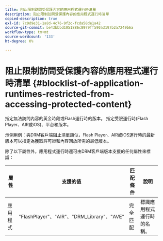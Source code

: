 ```yaml
---
title: 阻止限制訪問受保護內容的應用程式運行時清單
description: 阻止限制訪問受保護內容的應用程式運行時清單
copied-description: true
exl-id: 7c9d9e31-1a8d-4c76-9f2c-fcda58de1a42
source-git-commit: be43bbbd1051886c8979ff590a3197b2a7249b6a
workflow-type: tm+mt
source-wordcount: '133'
ht-degree: 0%

---
```


# 阻止限制訪問受保護內容的應用程式運行時清單 {#blocklist-of-application-runtimes-restricted-from-accessing-protected-content}

指定無法訪問內容的黃金時段或Flash運行時的版本。 指定受限運行時(Flash Player、AIR或iOS)、平台和版本。

示例用例：與DRM客戶端阻止清單類似，Flash Player、AIR或iOS運行時的最新版本可以指定為獲取許可證和內容回放所需的最低版本。

除了以下屬性外，應用程式運行時還可由DRM客戶端版本支援的任何屬性來標識：

| **屬性** | **支援的值** | **匹配條件** | **說明** |
|---|---|---|---|
| 應用程式 | &quot;FlashPlayer&quot;、&quot;AIR&quot;、&quot;DRM_Library&quot;、&quot;AVE&quot; | 完全匹配 | 標識應用程式運行時的名稱。 |

